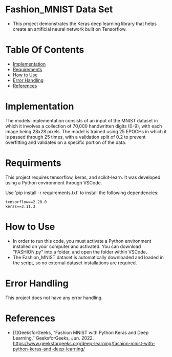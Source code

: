 
# Fashion_MNIST Data Set
- This project demonstrates the Keras deep learning library that helps create an artificial neural network built on Tensorflow.
# Table Of Contents
- [Implementation](#implementation)
- [Requirements](#requirments)
- [How to Use](#how-to-use)
- [Error Handling](#error-handling)
- [References](#references)
# Implementation
The models implementation consists of an input of the MNIST dataset in which it involves a collection of 70,000 handwritten digits (0-9), with each image being 28x28 pixels. The model is trained using 25 EPOCHs in which it is passed through 25 times, with a validation split of 0.2 to prevent overfitting and validates on a specific portion of the data. 
# Requirments 
This project requires tensorflow, keras, and scikit-learn. It was developed using a Python environment through VSCode.

Use 'pip install -r requirements.txt' to install the following dependencies:

```
tensorflow==2.20.0
keras==3.11.3
```
# How to Use
- In order to run this code, you must activate a Python environment installed on your computer and activated. You can download "FASHION.py" into a folder, and open the folder within VSCode.
- The Fashion_MNIST dataset is automatically downloaded and loaded in the script, so no external dataset installations are required.
# Error Handling 
This project does not have any error handling.
# References 
- [1]GeeksforGeeks, “Fashion MNIST with Python Keras and Deep Learning,” GeeksforGeeks, Jun. 2022. https://www.geeksforgeeks.org/deep-learning/fashion-mnist-with-python-keras-and-deep-learning/
‌
